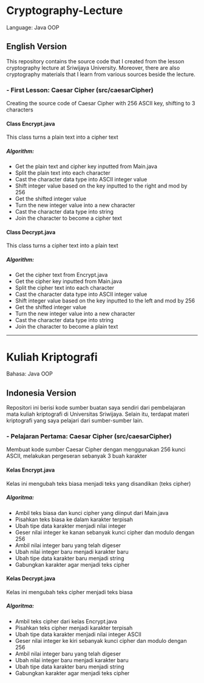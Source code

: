 # Cryptography-Lecture
Language: Java OOP

## English Version
This repository contains the source code that I created from the lesson cryptography lecture at Sriwijaya University. Moreover, there are also cryptography materials that I learn from various sources beside the lecture.

  ### - First Lesson: Caesar Cipher (src/caesarCipher)
  Creating the source code of Caesar Cipher with 256 ASCII key, shifting to 3 characters
  #### Class Encrypt.java
  This class turns a plain text into a cipher text
  ##### Algorithm:
  - Get the plain text and cipher key inputted from Main.java
  - Split the plain text into each character
  - Cast the character data type into ASCII integer value
  - Shift integer value based on the key inputted to the right and mod by 256
  - Get the shifted integer value
  - Turn the new integer value into a new character
  - Cast the character data type into string
  - Join the character to become a cipher text


  #### Class Decrypt.java
  This class turns a cipher text into a plain text
  ##### Algorithm:
  - Get the cipher text from Encrypt.java
  - Get the cipher key inputted from Main.java
  - Split the cipher text into each character
  - Cast the character data type into ASCII integer value
  - Shift integer value based on the key inputted to the left and mod by 256
  - Get the shifted integer value
  - Turn the new integer value into a new character
  - Cast the character data type into string
  - Join the character to become a plain text

---

# Kuliah Kriptografi
Bahasa: Java OOP

## Indonesia Version
Repositori ini berisi kode sumber buatan saya sendiri dari pembelajaran mata kuliah kriptografi di Universitas Sriwijaya. Selain itu, terdapat materi kriptografi yang saya pelajari dari sumber-sumber lain.

  ### - Pelajaran Pertama: Caesar Cipher (src/caesarCipher)
  Membuat kode sumber Caesar Cipher dengan menggunakan 256 kunci ASCII, melakukan pergeseran sebanyak 3 buah karakter
  #### Kelas Encrypt.java
  Kelas ini mengubah teks biasa menjadi teks yang disandikan (teks cipher)  
  ##### Algoritma:
  - Ambil teks biasa dan kunci cipher yang diinput dari Main.java
  - Pisahkan teks biasa ke dalam karakter terpisah
  - Ubah tipe data karakter menjadi nilai integer
  - Geser nilai integer ke kanan sebanyak kunci cipher dan modulo dengan 256
  - Ambil nilai integer baru yang telah digeser
  - Ubah nilai integer baru menjadi karakter baru
  - Ubah tipe data karakter baru menjadi string
  - Gabungkan karakter agar menjadi teks cipher


  #### Kelas Decrypt.java
  Kelas ini mengubah teks cipher menjadi teks biasa
  ##### Algoritma:
  - Ambil teks cipher dari kelas Encrypt.java
  - Pisahkan teks cipher menjadi karakter terpisah
  - Ubah tipe data karakter menjadi nilai integer ASCII
  - Geser nilai integer ke kiri sebanyak kunci cipher dan modulo dengan 256
  - Ambil nilai integer baru yang telah digeser
  - Ubah nilai integer baru menjadi karakter baru
  - Ubah tipe data karakter baru menjadi string
  - Gabungkan karakter agar menjadi teks cipher
